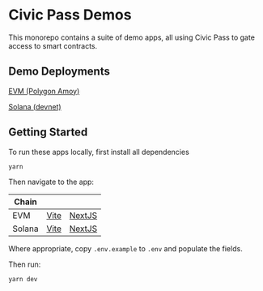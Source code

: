 # Civic Pass Demos

This monorepo contains a suite of demo apps, all using Civic Pass to gate access to smart contracts.

## Demo Deployments

[EVM (Polygon Amoy)](https://airdrop-demo.civic.me/evm)

[Solana (devnet)](https://airdrop-demo.civic.me/solana)

## Getting Started

To run these apps locally, first install all dependencies

```shell
yarn
```

Then navigate to the app:

| Chain  |                               |                                 |
|--------|-------------------------------|---------------------------------|
| EVM    | [Vite](/packages/evm/vite)    | [NextJS](/packages/evm/next)    |
| Solana | [Vite](/packages/solana/vite) | [NextJS](/packages/solana/next) |

Where appropriate, copy `.env.example` to `.env` and populate the fields.

Then run:

```shell
yarn dev
```
